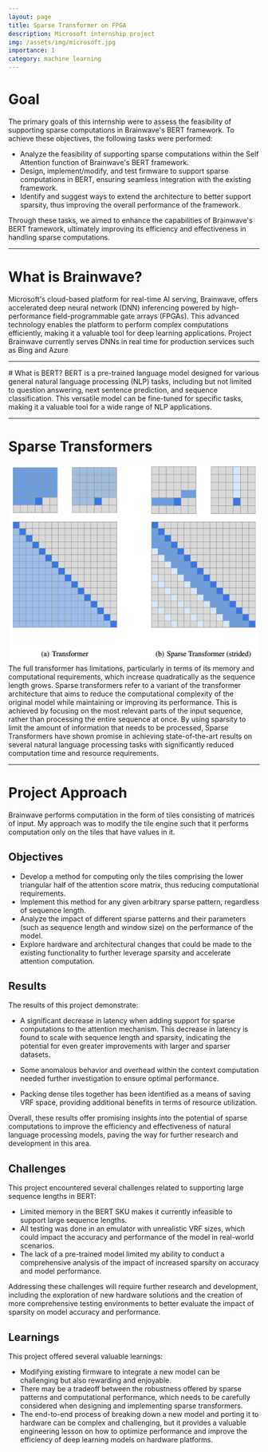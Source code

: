 ```yaml
---
layout: page
title: Sparse Transformer on FPGA
description: Microsoft internship project
img: /assets/img/microsoft.jpg
importance: 1
category: machine learning
---
```


# Goal

The primary goals of this internship were to assess the feasibility of supporting sparse computations in Brainwave's BERT framework. To achieve these objectives, the following tasks were performed:

- Analyze the feasibility of supporting sparse computations within the Self Attention function of Brainwave's BERT framework.
- Design, implement/modify, and test firmware to support sparse computations in BERT, ensuring seamless integration with the existing framework.
- Identify and suggest ways to extend the architecture to better support sparsity, thus improving the overall performance of the framework.

Through these tasks, we aimed to enhance the capabilities of Brainwave's BERT framework, ultimately improving its efficiency and effectiveness in handling sparse computations.

<hr>

# What is Brainwave?
Microsoft's cloud-based platform for real-time AI serving, Brainwave, offers accelerated deep neural network (DNN) inferencing powered by high-performance field-programmable gate arrays (FPGAs). This advanced technology enables the platform to perform complex computations efficiently, making it a valuable tool for deep learning applications. Project Brainwave currently serves DNNs in real
time for production services such as Bing and Azure

<hr>
# What is BERT?
BERT is a pre-trained language model designed for various general natural language processing (NLP) tasks, including but not limited to question answering, next sentence prediction, and sequence classification. This versatile model can be fine-tuned for specific tasks, making it a valuable tool for a wide range of NLP applications.

<hr>

# Sparse Transformers

<img align="right" src="/assets/img/sparse.png" width= "500" height = "400">
The full transformer has limitations, particularly in terms of its memory and computational requirements, which increase quadratically as the sequence length grows. Sparse transformers refer to a variant of the transformer architecture that aims to reduce the computational complexity of the original model while maintaining or improving its performance. This is achieved by focusing on the most relevant parts of the input sequence, rather than processing the entire sequence at once. By using sparsity to limit the amount of information that needs to be processed, Sparse Transformers have shown promise in achieving state-of-the-art results on several natural language processing tasks with significantly reduced computation time and resource requirements.

<hr>

# Project Approach
Brainwave performs computation in the form of tiles consisting of matrices of input. My approach was to modify the tile engine such that it performs computation only on the tiles that have values in it.

## Objectives

- Develop a method for computing only the tiles comprising the lower triangular half of the attention score matrix, thus reducing computational requirements.
- Implement this method for any given arbitrary sparse pattern, regardless of sequence length.
- Analyze the impact of different sparse patterns and their parameters (such as sequence length and window size) on the performance of the model.
- Explore hardware and architectural changes that could be made to the existing functionality to further leverage sparsity and accelerate attention computation.

## Results
The results of this project demonstrate:
- A significant decrease in latency when adding support for sparse computations to the attention mechanism. This decrease in latency is found to scale with sequence length and sparsity, indicating the potential for even greater improvements with larger and sparser datasets.

- Some anomalous behavior and overhead within the context computation needed further investigation to ensure optimal performance. 
- Packing dense tiles together has been identified as a means of saving VRF space, providing additional benefits in terms of resource utilization.

Overall, these results offer promising insights into the potential of sparse computations to improve the efficiency and effectiveness of natural language processing models, paving the way for further research and development in this area.

## Challenges

This project encountered several challenges related to supporting large sequence lengths in BERT:

- Limited memory in the BERT SKU makes it currently infeasible to support large sequence lengths.
- All testing was done in an emulator with unrealistic VRF sizes, which could impact the accuracy and performance of the model in real-world scenarios.
- The lack of a pre-trained model limited my ability to conduct a comprehensive analysis of the impact of increased sparsity on accuracy and model performance.

Addressing these challenges will require further research and development, including the exploration of new hardware solutions and the creation of more comprehensive testing environments to better evaluate the impact of sparsity on model accuracy and performance.

## Learnings
This project offered several valuable learnings:

- Modifying existing firmware to integrate a new model can be challenging but also rewarding and enjoyable.
- There may be a tradeoff between the robustness offered by sparse patterns and computational performance, which needs to be carefully considered when designing and implementing sparse transformers.
- The end-to-end process of breaking down a new model and porting it to hardware can be complex and challenging, but it provides a valuable engineering lesson on how to optimize performance and improve the efficiency of deep learning models on hardware platforms.
